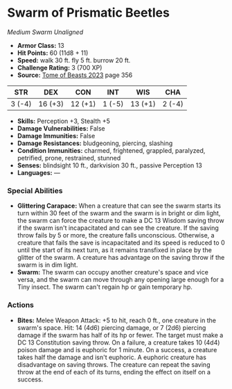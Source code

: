 # Swarm of Prismatic Beetles

*Medium* *Swarm* *Unaligned*

- **Armor Class:** 13
- **Hit Points:** 60 (11d8 + 11)
- **Speed:** walk 30 ft. fly 5 ft. burrow 20 ft.
- **Challenge Rating:** 3 (700 XP)
- **Source:** [Tome of Beasts 2023](https://koboldpress.com/kpstore/product/tome-of-beasts-1-2023-edition/) page 356

| STR | DEX | CON | INT | WIS | CHA |
| --- | --- | --- | --- | --- | --- |
| 3 (-4) | 16 (+3) | 12 (+1) | 1 (-5) | 13 (+1) | 2 (-4) |

- **Skills:** Perception +3, Stealth +5
- **Damage Vulnerabilities:** False
- **Damage Immunities:** False
- **Damage Resistances:** bludgeoning, piercing, slashing
- **Condition Immunities:** charmed, frightened, grappled, paralyzed, petrified, prone, restrained, stunned
- **Senses:** blindsight 10 ft., darkvision 30 ft., passive Perception 13
- **Languages:** —

### Special Abilities

- **Glittering Carapace:** When a creature that can see the swarm starts its turn within 30 feet of the swarm and the swarm is in bright or dim light, the swarm can force the creature to make a DC 13 Wisdom saving throw if the swarm isn't incapacitated and can see the creature. If the saving throw fails by 5 or more, the creature falls unconscious. Otherwise, a creature that fails the save is incapacitated and its speed is reduced to 0 until the start of its next turn, as it remains transfixed in place by the glitter of the swarm. A creature has advantage on the saving throw if the swarm is in dim light.
- **Swarm:** The swarm can occupy another creature's space and vice versa, and the swarm can move through any opening large enough for a Tiny insect. The swarm can't regain hp or gain temporary hp.

### Actions

- **Bites:** Melee Weapon Attack: +5 to hit, reach 0 ft., one creature in the swarm's space. Hit: 14 (4d6) piercing damage, or 7 (2d6) piercing damage if the swarm has half of its hp or fewer. The target must make a DC 13 Constitution saving throw. On a failure, a creature takes 10 (4d4) poison damage and is euphoric for 1 minute. On a success, a creature takes half the damage and isn't euphoric. A euphoric creature has disadvantage on saving throws. The creature can repeat the saving throw at the end of each of its turns, ending the effect on itself on a success.
